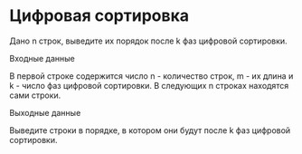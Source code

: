 # Цифровая сортировка
Дано n строк, выведите их порядок после k фаз цифровой сортировки.

Входные данные

В первой строке содержится число n - количество строк, m - их длина и k - число фаз цифровой сортировки. В следующих n строках находятся сами строки.

Выходные данные

Выведите строки в порядке, в котором они будут после k фаз цифровой сортировки.
